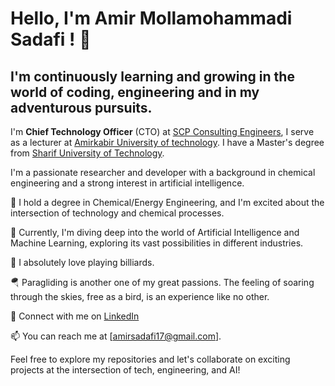# Hello, I'm Amir Mollamohammadi Sadafi ! 👋

## I'm continuously learning and growing in the world of coding, engineering and in my adventurous pursuits.

I'm **Chief Technology Officer** (CTO) at [SCP Consulting Engineers](https://sarinaoil.com/en/introducing-managers/), I serve as a lecturer at [Amirkabir University of technology](https://aut.ac.ir/). I have a Master's degree from [Sharif University of Technology](https://en.sharif.edu/).

I'm a passionate researcher and developer with a background in chemical engineering and a strong interest in artificial intelligence. 

🌱 I hold a degree in Chemical/Energy Engineering, and I'm excited about the intersection of technology and chemical processes.

🧠 Currently, I'm diving deep into the world of Artificial Intelligence and Machine Learning, exploring its vast possibilities in different industries.

🎱 I absolutely love playing billiards.

🪂 Paragliding is another one of my great passions. The feeling of soaring through the skies, free as a bird, is an experience like no other.


🔗 Connect with me on [LinkedIn](https://www.linkedin.com/in/amirsadafi/)

📫 You can reach me at [amirsadafi17@gmail.com].


Feel free to explore my repositories and let's collaborate on exciting projects at the intersection of tech, engineering, and AI!

